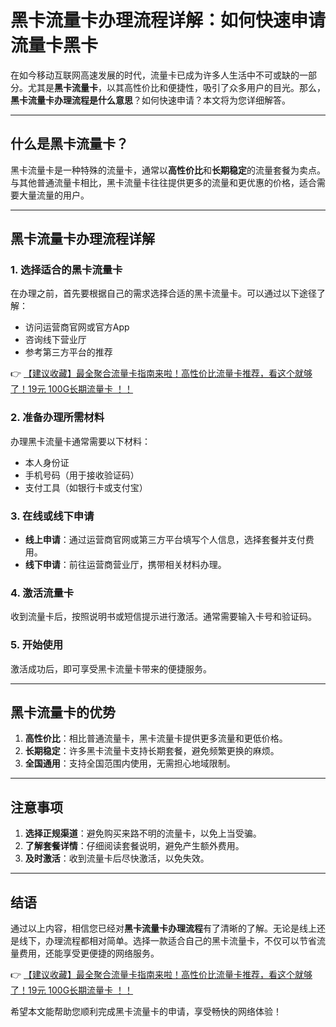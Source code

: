 # 黑卡流量卡办理流程详解：如何快速申请流量卡黑卡

在如今移动互联网高速发展的时代，流量卡已成为许多人生活中不可或缺的一部分。尤其是**黑卡流量卡**，以其高性价比和便捷性，吸引了众多用户的目光。那么，**黑卡流量卡办理流程是什么意思**？如何快速申请？本文将为您详细解答。

---

## 什么是黑卡流量卡？

黑卡流量卡是一种特殊的流量卡，通常以**高性价比**和**长期稳定**的流量套餐为卖点。与其他普通流量卡相比，黑卡流量卡往往提供更多的流量和更优惠的价格，适合需要大量流量的用户。

---

## 黑卡流量卡办理流程详解

### 1. 选择适合的黑卡流量卡
在办理之前，首先要根据自己的需求选择合适的黑卡流量卡。可以通过以下途径了解：
- 访问运营商官网或官方App
- 咨询线下营业厅
- 参考第三方平台的推荐

👉 [【建议收藏】最全聚合流量卡指南来啦！高性价比流量卡推荐，看这个就够了！19元 100G长期流量卡 ！！](https://bit.ly/Liuliangka)

### 2. 准备办理所需材料
办理黑卡流量卡通常需要以下材料：
- 本人身份证
- 手机号码（用于接收验证码）
- 支付工具（如银行卡或支付宝）

### 3. 在线或线下申请
- **线上申请**：通过运营商官网或第三方平台填写个人信息，选择套餐并支付费用。
- **线下申请**：前往运营商营业厅，携带相关材料办理。

### 4. 激活流量卡
收到流量卡后，按照说明书或短信提示进行激活。通常需要输入卡号和验证码。

### 5. 开始使用
激活成功后，即可享受黑卡流量卡带来的便捷服务。

---

## 黑卡流量卡的优势

1. **高性价比**：相比普通流量卡，黑卡流量卡提供更多流量和更低价格。
2. **长期稳定**：许多黑卡流量卡支持长期套餐，避免频繁更换的麻烦。
3. **全国通用**：支持全国范围内使用，无需担心地域限制。

---

## 注意事项

1. **选择正规渠道**：避免购买来路不明的流量卡，以免上当受骗。
2. **了解套餐详情**：仔细阅读套餐说明，避免产生额外费用。
3. **及时激活**：收到流量卡后尽快激活，以免失效。

---

## 结语

通过以上内容，相信您已经对**黑卡流量卡办理流程**有了清晰的了解。无论是线上还是线下，办理流程都相对简单。选择一款适合自己的黑卡流量卡，不仅可以节省流量费用，还能享受更便捷的网络服务。

👉 [【建议收藏】最全聚合流量卡指南来啦！高性价比流量卡推荐，看这个就够了！19元 100G长期流量卡 ！！](https://bit.ly/Liuliangka)

希望本文能帮助您顺利完成黑卡流量卡的申请，享受畅快的网络体验！